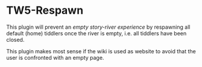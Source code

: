 TW5-Respawn
======================

This plugin will prevent an *empty story-river experience* by
respawning all default (home) tiddlers once the river is empty, i.e.
all tiddlers have been closed.

This plugin makes most sense if the wiki is used as website to avoid
that the user is confronted with an empty page.